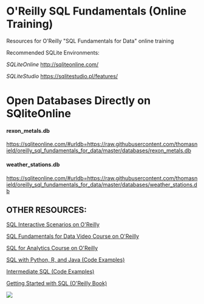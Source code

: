 # O'Reilly SQL Fundamentals (Online Training)

Resources for O'Reilly "SQL Fundamentals for Data" online training

Recommended SQLite Environments: 

*SQLiteOnline*
http://sqliteonline.com/

*SQLiteStudio*
https://sqlitestudio.pl/features/

# Open Databases Directly on SQliteOnline

#### rexon_metals.db
https://sqliteonline.com/#urldb=https://raw.githubusercontent.com/thomasnield/oreilly_sql_fundamentals_for_data/master/databases/rexon_metals.db

#### weather_stations.db
https://sqliteonline.com/#urldb=https://raw.githubusercontent.com/thomasnield/oreilly_sql_fundamentals_for_data/master/databases/weather_stations.db
 
## OTHER RESOURCES:

[SQL Interactive Scenarios on O'Reilly](https://learning.oreilly.com/search/?q=thomas%20nield%20sql&type=cloud-scenario&type=sandbox&type=scenario)

[SQL Fundamentals for Data Video Course on O'Reilly](https://learning.oreilly.com/videos/-/9781491963876/)

[SQL for Analytics Course on O'Reilly](https://learning.oreilly.com/videos/sql-for-analytics/9781492058212/)

[SQL with Python, R, and Java (Code Examples)](https://github.com/thomasnield/oreilly_programming_with_sql/tree/master/code)

[Intermediate SQL (Code Examples)](https://github.com/thomasnield/oreilly_intermediate_sql_for_data/blob/master/intermediate_sql_class_notes.md) 

[Getting Started with SQL (O'Reilly Book)](https://learning.oreilly.com/library/view/getting-started-with/9781491938607/)


![](https://images-na.ssl-images-amazon.com/images/I/51A7fbsp0EL.jpg)
